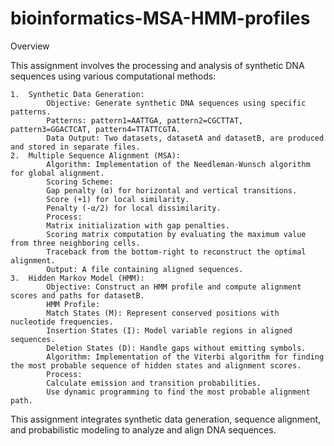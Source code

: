 # bioinformatics-MSA-HMM-profiles


Overview

This assignment involves the processing and analysis of synthetic DNA sequences using various computational methods:

	1.	Synthetic Data Generation:
			Objective: Generate synthetic DNA sequences using specific patterns.
			Patterns: pattern1=ΑΑΤΤGA, pattern2=CGCTTAT, pattern3=GGACTCAT, pattern4=TTATTCGTA.
			Data Output: Two datasets, datasetA and datasetB, are produced and stored in separate files.
	2.	Multiple Sequence Alignment (MSA):
			Algorithm: Implementation of the Needleman-Wunsch algorithm for global alignment.
			Scoring Scheme:
			Gap penalty (α) for horizontal and vertical transitions.
			Score (+1) for local similarity.
			Penalty (-α/2) for local dissimilarity.
			Process:
			Matrix initialization with gap penalties.
			Scoring matrix computation by evaluating the maximum value from three neighboring cells.
			Traceback from the bottom-right to reconstruct the optimal alignment.
			Output: A file containing aligned sequences.
	3.	Hidden Markov Model (HMM):
			Objective: Construct an HMM profile and compute alignment scores and paths for datasetB.
			HMM Profile:
			Match States (M): Represent conserved positions with nucleotide frequencies.
			Insertion States (I): Model variable regions in aligned sequences.
			Deletion States (D): Handle gaps without emitting symbols.
			Algorithm: Implementation of the Viterbi algorithm for finding the most probable sequence of hidden states and alignment scores.
			Process:
			Calculate emission and transition probabilities.
			Use dynamic programming to find the most probable alignment path.

This assignment integrates synthetic data generation, sequence alignment, and probabilistic modeling to analyze and align DNA sequences.
